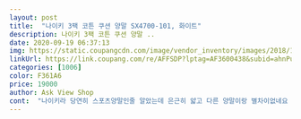 ```yaml
---
layout: post 
title:  "나이키 3팩 코튼 쿠션 양말 SX4700-101, 화이트" 
description: 나이키 3팩 코튼 쿠션 양말 ..
date: 2020-09-19 06:37:13 
img: https://static.coupangcdn.com/image/vendor_inventory/images/2018/11/09/11/9/720813ad-588d-494f-a0c0-cc4e7c8f8ff5.jpg 
linkUrl: https://link.coupang.com/re/AFFSDP?lptag=AF3600438&subid=ahnPublicAsk&pageKey=71880695&itemId=457805064&vendorItemId=71146223583&traceid=V0-113-2a765f658d05153f 
categories: [1006] 
color: F361A6 
price: 19000 
author: Ask View Shop 
cont:  "나이키라 당연히 스포츠양말인줄 알았는데 은근히 얇고 다른 양말이랑 별차이없네요 ㅠ 나이키로고하나때문에 22000원... <br/>이미사버려서 잘신겠지만은.<br/>.<br/> 별다른건없습니다 일반양말이랑 좋은거는 발목 밴딩이 탄탄하니 잘 안내려오네요<br/>생각보다 길었어요<br/>유니클로 양말 길이랑 비슷한? 살짝 헐렁하게 신고 있고 두툼해서 운동할 때 착용감이 편한 거 같아요 ) 근데 보풀이 좀 심해요 ㅜㅜ 오래신지는 못 할 거 같은?<br/>축구 할때 사용하려고 구매했는데 사이즈랑 딱 좋아여 하프삭스 저렴하게 잘 구매했습니다 245<br/> -250 사이즈에 딱 맞아요<br/>" 
---
```

